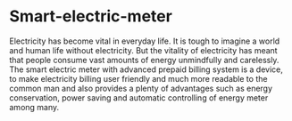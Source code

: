# Smart-electric-meter
Electricity has become vital in everyday life. It is tough to imagine a world and human life without electricity. But the vitality of electricity has meant that people consume vast amounts of energy unmindfully and carelessly. The smart electric meter with advanced prepaid billing system is a device, to make electricity billing user friendly and much more readable to the common man and also provides a plenty of advantages such as energy conservation, power saving and automatic controlling of energy meter among many.
